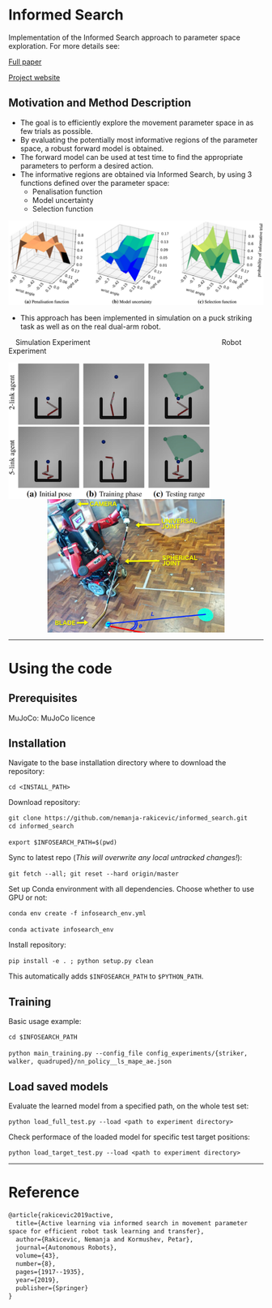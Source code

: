 

# Informed Search

Implementation of the Informed Search approach to parameter space exploration. For more details see:

[Full paper](https://link.springer.com/article/10.1007%2Fs10514-019-09842-7)

[Project website](https://sites.google.com/view/informedsearch)


## Motivation and Method Description

- The goal is to efficiently explore the movement parameter space in as few trials as possible. 
- By evaluating the potentially most informative regions of the parameter space, a robust forward model is obtained.
- The forward model can be used at test time to find the appropriate parameters to perform a desired action.
- The informative regions are obtained via Informed Search, by using 3 functions defined over the parameter space:
    - Penalisation function 
    - Model uncertainty
    - Selection function

<!-- ![Method components](img/method_components.png) -->
<p align="center">
  <img src="img/method_components.png" width="700" /> 
</p>


- This approach has been implemented in simulation on a puck striking task as well as on the real dual-arm robot.


&emsp;Simulation Experiment
&emsp;&emsp;&emsp;&emsp;&emsp;&emsp;&emsp;&emsp;&emsp;&emsp;&emsp;
&emsp;&emsp;&emsp;&emsp;&emsp;&emsp;&emsp;Robot Experiment
<p align="center">
  <img src="img/simulation_experiment.png" width="400"  align="left"  title="Simulation Experiment"/>   <img src="img/deniro_hockey.jpg" width="350"  align="top" title="Robot Experiment"/> 
</p>


---


# Using the code


## Prerequisites

MuJoCo: MuJoCo licence


##  Installation

Navigate to the base installation directory where to download the repository:
```
cd <INSTALL_PATH>
```


Download repository:

```
git clone https://github.com/nemanja-rakicevic/informed_search.git
cd informed_search

export $INFOSEARCH_PATH=$(pwd)

```


Sync to latest repo (*This will overwrite any local untracked changes!*):

`git fetch --all; git reset --hard origin/master`



Set up Conda environment with all dependencies. 
Choose whether to use GPU or not:

```
conda env create -f infosearch_env.yml

conda activate infosearch_env

```

Install repository:

`pip install -e . ; python setup.py clean`

This automatically adds `$INFOSEARCH_PATH` to `$PYTHON_PATH`.


##  Training

Basic usage example:

```
cd $INFOSEARCH_PATH

python main_training.py --config_file config_experiments/{striker, walker, quadruped}/nn_policy__ls_mape_ae.json
```


##  Load saved models

Evaluate the learned model from a specified path, on the whole test set:
```
python load_full_test.py --load <path to experiment directory>
```

Check performace of the loaded model for specific test target positions:
```
python load_target_test.py --load <path to experiment directory>
```


---

# Reference
```
@article{rakicevic2019active,
  title={Active learning via informed search in movement parameter space for efficient robot task learning and transfer},
  author={Rakicevic, Nemanja and Kormushev, Petar},
  journal={Autonomous Robots},
  volume={43},
  number={8},
  pages={1917--1935},
  year={2019},
  publisher={Springer}
}
```
